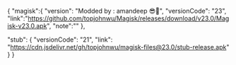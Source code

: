 {
  "magisk":{
    "version": "Modded by : amandeep 😎💪",
    "versionCode": "23",
    "link":"https://github.com/topjohnwu/Magisk/releases/download/v23.0/Magisk-v23.0.apk",
    "note":""
  },
  
  "stub": {
    "versionCode": "21",
    "link": "https://cdn.jsdelivr.net/gh/topjohnwu/magisk-files@23.0/stub-release.apk"
  }
}
